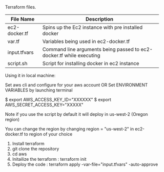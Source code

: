 Terraform files.

| File Name     | Description                                                          |
|---------------|----------------------------------------------------------------------|
| ec2-docker.tf | Spins up the Ec2 instance with pre installed docker                  |
| var.tf        | Variables being used in ec2-docker.tf                                |
| input.tfvars  | Command line arguments being passed to ec2-docker.tf while executing |
| script.sh     | Script for installing docker in ec2 instance                         |

Using it in local machine:

Set aws cli and configure for your aws account
           OR
Set ENVIRONMENT VARIABLES by launching terminal

$ export AWS_ACCESS_KEY_ID="XXXXXX"
$ export AWS_SECRET_ACCESS_KEY="XXXXX"

Note if you use the script by default it will deploy in us-west-2 (Oregon region)

You can change the region by changing region = "us-west-2" in ec2-docker.tf to region of your choice

1. Install terraform
2. git clone the repository
3. cd aws
4. Initailize the terraform : terraform init  
5. Deploy the code : terraform apply -var-file="input.tfvars" -auto-approve